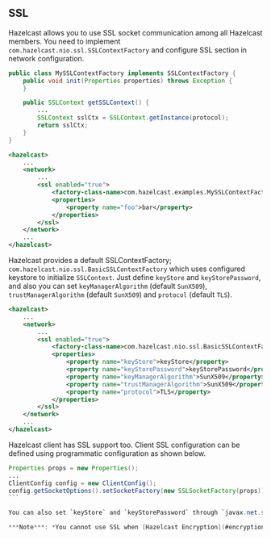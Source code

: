 
## SSL

Hazelcast allows you to use SSL socket communication among all Hazelcast members. You need to implement `com.hazelcast.nio.ssl.SSLContextFactory` and configure SSL section in network configuration.

```java
public class MySSLContextFactory implements SSLContextFactory {
    public void init(Properties properties) throws Exception {
    }

    public SSLContext getSSLContext() {
        ...
        SSLContext sslCtx = SSLContext.getInstance(protocol);
        return sslCtx;
    }
}
```

```xml
<hazelcast>
    ...
    <network>
        ...
        <ssl enabled="true">
            <factory-class-name>com.hazelcast.examples.MySSLContextFactory</factory-class-name>
            <properties>
                <property name="foo">bar</property>
            </properties>
        </ssl>
    </network>
    ...
</hazelcast>
```

Hazelcast provides a default SSLContextFactory; `com.hazelcast.nio.ssl.BasicSSLContextFactory` which uses configured keystore to initialize `SSLContext`. Just define `keyStore` and `keyStorePassword`, and also you can set `keyManagerAlgorithm` (default `SunX509`), `trustManagerAlgorithm` (default `SunX509`) and `protocol` (default `TLS`).

```xml
<hazelcast>
    ...
    <network>
        ...
        <ssl enabled="true">
            <factory-class-name>com.hazelcast.nio.ssl.BasicSSLContextFactory</factory-class-name>
            <properties>
                <property name="keyStore">keyStore</property>
                <property name="keyStorePassword">keyStorePassword</property>
                <property name="keyManagerAlgorithm">SunX509</property>
                <property name="trustManagerAlgorithm">SunX509</property>
                <property name="protocol">TLS</property>
            </properties>
        </ssl>
    </network>
    ...
</hazelcast>
```

Hazelcast client has SSL support too. Client SSL configuration can be defined using programmatic configuration as shown below.

````java
Properties props = new Properties();
...
ClientConfig config = new ClientConfig();
config.getSocketOptions().setSocketFactory(new SSLSocketFactory(props));
```

You can also set `keyStore` and `keyStorePassword` through `javax.net.ssl.keyStore` and `javax.net.ssl.keyStorePassword` system properties. 

***Note***: *You cannot use SSL when [Hazelcast Encryption](#encryption) is enabled.*
